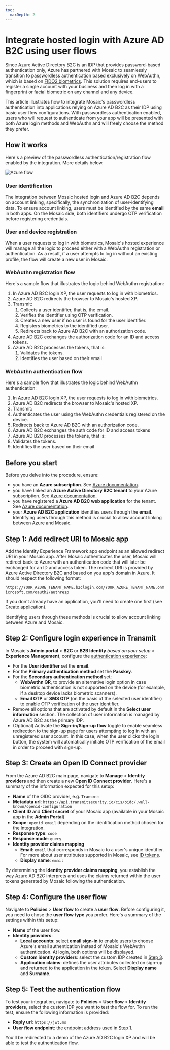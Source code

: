 ```yaml
---
toc:
  maxDepth: 2
---
```

# Integrate hosted login with Azure AD B2C using user flows

Since Azure Active Directory B2C is an IDP that provides password-based authentication only, Azure has partnered with Mosaic to seamlessly transition to passwordless authentication based exclusively on WebAuthn, which is based on [FIDO2 biometrics](https://fidoalliance.org/fido2/). This solution requires end-users to register a single account with your business and then log in with a fingerprint or facial biometric on any channel and any device.

This article illustrates how to integrate Mosaic's passwordless authentication into applications relying on Azure AD B2C as their IDP using basic user flow configurations. With passwordless authentication enabled, users who will request to authenticate from your app will be presented with both Azure login methods and WebAuthn and will freely choose the method they prefer.

## How it works
Here's a preview of the passwordless authentication/registration flow enabled by the integration. More details below.

![Azure flow](../../images/UserID/Azure-flow.png)

### User identification

The integration between Mosaic hosted login and Azure AD B2C depends on account linking, specifically, the synchronization of user-identifying data.
To ensure account linking, users must be identified by the same **email** in both apps.
On the Mosaic side, both identifiers undergo OTP verification before registering credentials.

### User and device registration

When a user requests to log in with biometrics, Mosaic's hosted experience will manage all the logic to proceed either with a WebAuthn registration or authentication. As a result, if a user attempts to log in without an existing profile, the flow will create a new user in Mosaic.

### WebAuthn registration flow
Here's a sample flow that illustrates the logic behind WebAuthn registration:

1. In Azure AD B2C login XP, the user requests to log in with biometrics.
2. Azure AD B2C redirects the browser to Mosaic's hosted XP.
3. Transmit:
    1. Collects a user identifier, that is, the email.
    2. Verifies the identifier using OTP verification.
    3. Creates a new user if no user is found for the user identifier.
    4. Registers biometrics to the identified user.
    5. Redirects back to Azure AD B2C with an authorization code.
4. Azure AD B2C exchanges the authorization code for an ID and access tokens.
5. Azure AD B2C processes the tokens, that is:
    1. Validates the tokens.
    2. Identifies the user based on their email

### WebAuthn authentication flow
Here's a sample flow that illustrates the logic behind WebAuthn authentication:

1. In Azure AD B2C login XP, the user requests to log in with biometrics.
2. Azure AD B2C redirects the browser to Mosaic's hosted XP.
3. Transmit:
  1. Authenticates the user using the WebAuthn credentials registered on the device.
  2. Redirects back to Azure AD B2C with an authorization code.
4. Azure AD B2C exchanges the auth code for ID and access tokens
5. Azure AD B2C processes the tokens, that is:
  1. Validates the tokens.
  2. Identifies the user based on their email


## Before you start

Before you delve into the procedure, ensure:
- you have an **Azure subscription**. See [Azure documentation](https://azure.microsoft.com/en-us/free/search/?ef_id=_k_CjwKCAiAjfyqBhAsEiwA-UdzJBghzILubY9sS4hD42m_trbn-RqIMqDbdgNZXJL_U7ExRydKO0wftBoCNOAQAvD_BwE_k_&OCID=AIDcmmy6frl1tq_SEM__k_CjwKCAiAjfyqBhAsEiwA-UdzJBghzILubY9sS4hD42m_trbn-RqIMqDbdgNZXJL_U7ExRydKO0wftBoCNOAQAvD_BwE_k_&gad_source=1&gclid=CjwKCAiAjfyqBhAsEiwA-UdzJBghzILubY9sS4hD42m_trbn-RqIMqDbdgNZXJL_U7ExRydKO0wftBoCNOAQAvD_BwE).
- you have linked an **Azure Active Directory B2C tenant** to your Azure subscription. See [Azure documentation](https://docs.microsoft.com/en-us/azure/active-directory-b2c/tutorial-create-tenant).
- you have registered a **Azure AD B2C web application** for the tenant. See [Azure documentation](https://docs.microsoft.com/en-us/azure/active-directory-b2c/tutorial-create-tenant).
- your **Azure AD B2C application** identifies users through the **email**. Identifying users through this method is crucial to allow account linking between Azure and Mosaic.

## Step 1: Add redirect URI to Mosaic app

Add the Identity Experience Framework app endpoint as an allowed redirect URI in your Mosaic app. After Mosaic authenticates the user, Mosaic will redirect back to Azure with an authentication code that will later be exchanged for an ID and access token. The redirect URI is provided by Azure Active Directory B2C and based on you app's domain in Azure. It should respect the following format:

`https://YOUR_AZURE_TENANT_NAME.b2clogin.com/YOUR_AZURE_TENANT_NAME.onmicrosoft.com/oauth2/authresp`

If you don't already have an application, you'll need to create one first (see [Create application](/guides/user/create_new_application.md)).

Identifying users through these methods is crucial to allow account linking between Azure and Mosaic.

## Step 2: Configure login experience in Transmit

In Mosaic's **Admin portal** > **B2C** or **B2B Identity** _based on your setup_ > **Experience Management**, configure the [authentication experience](/guides/user/auth_custom_flow.md):

- For the **User identifier** set the **email**.
- For the **Primary authentication method** set the **Passkey**.
- For the **Secondary authentication method** set:
  - **WebAuthn QR**, to provide an alternative login option in case biometric authentication is not supported on the device (for example, if a desktop device lacks biometric scanners).
  - **Email OTP** or **SMS OTP** (on the basis of the selected user identifier) to enable OTP verification of the user identifier.
- Remove all options that are activated by default in the  **Select user information** section. The collection of user information is managed by Azure AD B2C as the primary  IDP.
- (Optional) Activate the **Sign-in/Sign-up flow**  toggle to enable seamless redirection to the sign-up page for users attempting to log in with an unregistered user account. In this case, when the user clicks the login button, the system will automatically initiate OTP verification of the email in order to proceed with sign-up.

## Step 3: Create an Open ID Connect provider

From the Azure AD B2C main page, navigate to **Manage** > **Identity providers** and then create a new **Open ID Connect provider**. Here's a summary of the information expected for this setup:

- **Name** of the OIDC provider, e.g. `Transmit`
- **Metadata url**: `https://api.transmitsecurity.io/cis/oidc/.well-known/openid-configuration`
- **Client ID** and **Client secret** of your Mosaic app (available in your Mosaic app in the **Admin Portal**)
- **Scope**: `openid email` depending on the identification method chosen for the integration.
- **Response type**: `code`
- **Response mode**: `query`
- **Identity provider claims mapping**
  - **Email**: `email` that corresponds in Mosaic to a user's unique identifier. For more about user attributes supported in Mosaic, see [ID tokens](/openapi/id_token_reference.md).
  - **Display name**: `email`

By determining the **Identity provider claims mapping**, you establish the way Azure AD B2C interprets and uses the claims returned within the user tokens generated by Mosaic following the authentication.

## Step 4: Configure the user flow

Navigate to **Policies** > **User flow** to create a **user flow**. Before configuring it, you need to chose the **user flow type** you prefer. Here's a summary of the settings within this setup:

- **Name** of the user flow.
- **Identity providers**:
  - **Local accounts**: select **email sign-in** to enable users to choose Azure's email authentication instead of Mosaic's WebAuthn authentication. At login, both options will be displayed.
  - **Custom identity providers**: select the custom IDP created in [Step 3](#step-3-create-an-open-id-connect-provider).
  - **Application claims**: defines the user attributes collected on sign-up and returned to the application in the token. Select **Display name** and **Surname**.

## Step 5: Test the authentication flow

To test your integration, navigate to **Policies** > **User flow** > **Identity providers**, select the custom IDP you want to test the flow for. To run the test, ensure the following information is provided:
- **Reply url**: `https://jwt.ms`
- **User flow endpoint**: the endpoint address used in [Step 1](#step-1-add-redirect-uri-to-mosaic-app).

You'll be redirected to a demo of the Azure AD B2C login XP and will be able to test the authentication flow.

<style>
    section article ol li {
        margin-top: 6px !important;
    }

    section article ul li {
        margin-top: 6px !important;
    }

    th {
      min-width: 155px;
    }
</style>
